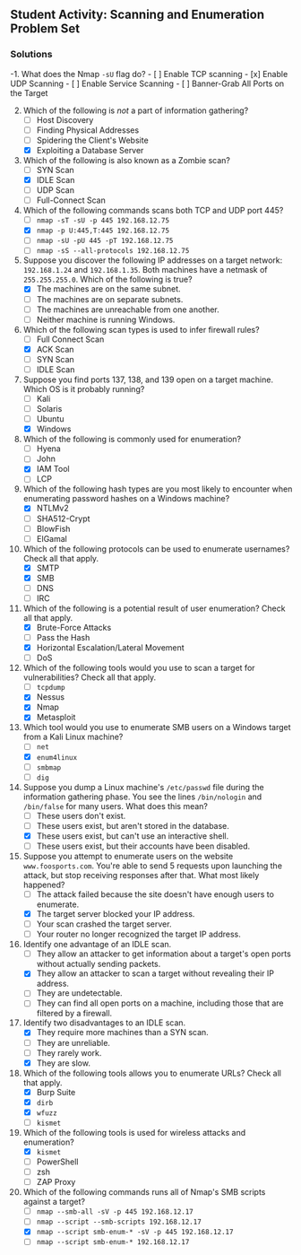 ## Student Activity: Scanning and Enumeration Problem Set

### Solutions

-1. What does the Nmap `-sU` flag do?
    - [ ] Enable TCP scanning
    - [x] Enable UDP Scanning
    - [ ] Enable Service Scanning
    - [ ] Banner-Grab All Ports on the Target

2. Which of the following is _not_ a part of information gathering?
    - [ ] Host Discovery
    - [ ] Finding Physical Addresses
    - [ ] Spidering the Client's Website
    - [x] Exploiting a Database Server

3. Which of the following is also known as a Zombie scan?
    - [ ] SYN Scan
    - [x] IDLE Scan
    - [ ] UDP Scan
    - [ ] Full-Connect Scan

4. Which of the following commands scans both TCP and UDP port 445?
    - [ ] `nmap -sT -sU -p 445 192.168.12.75`
    - [x] `nmap -p U:445,T:445 192.168.12.75`
    - [ ] `nmap -sU -pU 445 -pT 192.168.12.75 `
    - [ ] `nmap -sS --all-protocols 192.168.12.75 `

5. Suppose you discover the following IP addresses on a target network: `192.168.1.24` and `192.168.1.35`. Both machines have a netmask of `255.255.255.0`. Which of the following is true?
    - [x] The machines are on the same subnet.
    - [ ] The machines are on separate subnets.
    - [ ] The machines are unreachable from one another.
    - [ ] Neither machine is running Windows.

6. Which of the following scan types is used to infer firewall rules?
    - [ ] Full Connect Scan
    - [x] ACK Scan
    - [ ] SYN Scan
    - [ ] IDLE Scan

7. Suppose you find ports 137, 138, and 139 open on a target machine. Which OS is it probably running?
    - [ ] Kali
    - [ ] Solaris
    - [ ] Ubuntu
    - [x] Windows

8. Which of the following is commonly used for enumeration?
    - [ ] Hyena
    - [ ] John
    - [x] IAM Tool
    - [ ] LCP

9. Which of the following hash types are you most likely to encounter when enumerating password hashes on a Windows machine?
    - [x] NTLMv2
    - [ ] SHA512-Crypt
    - [ ] BlowFish
    - [ ] ElGamal

10. Which of the following protocols can be used to enumerate usernames? Check all that apply.
    - [x] SMTP
    - [x] SMB
    - [ ] DNS
    - [ ] IRC

11. Which of the following is a potential result of user enumeration? Check all that apply.
    - [x] Brute-Force Attacks
    - [ ] Pass the Hash
    - [x] Horizontal Escalation/Lateral Movement
    - [ ] DoS

12. Which of the following tools would you use to scan a target for vulnerabilities? Check all that apply.
    - [ ] `tcpdump`
    - [x] Nessus
    - [x] Nmap
    - [x] Metasploit

13. Which tool would you use to enumerate SMB users on a Windows target from a Kali Linux machine?
    - [ ] `net`
    - [x] `enum4linux`
    - [ ] `smbmap`
    - [ ] `dig`

14. Suppose you dump a Linux machine's `/etc/passwd` file during the information gathering phase. You see the lines `/bin/nologin` and `/bin/false` for many users. What does this mean?
    - [ ] These users don't exist.
    - [ ] These users exist, but aren't stored in the database.
    - [x] These users exist, but can't use an interactive shell.
    - [ ] These users exist, but their accounts have been disabled.

15. Suppose you attempt to enumerate users on the website `www.foosports.com`. You're able to send 5 requests upon launching the attack, but stop receiving responses after that. What most likely happened?
    - [ ] The attack failed because the site doesn't have enough users to enumerate.
    - [x] The target server blocked your IP address.
    - [ ] Your scan crashed the target server.
    - [ ] Your router no longer recognized the target IP address. 

16. Identify one advantage of an IDLE scan.
    - [ ] They allow an attacker to get information about a target's open ports without actually sending packets.
    - [x] They allow an attacker to scan a target without revealing their IP address.
    - [ ] They are undetectable.
    - [ ] They can find all open ports on a machine, including those that are filtered by a firewall.

17. Identify two disadvantages to an IDLE scan.
    - [x] They require more machines than a SYN scan.
    - [ ] They are unreliable.
    - [ ] They rarely work.
    - [x] They are slow.

18. Which of the following tools allows you to enumerate URLs? Check all that apply.
    - [x] Burp Suite
    - [x] `dirb`
    - [x] `wfuzz`
    - [ ] `kismet`

19. Which of the following tools is used for wireless attacks and enumeration?
    - [x] `kismet`
    - [ ] PowerShell
    - [ ] zsh
    - [ ] ZAP Proxy

20. Which of the following commands runs all of Nmap's SMB scripts against a target?
    - [ ] `nmap --smb-all -sV -p 445 192.168.12.17`
    - [ ] `nmap --script --smb-scripts 192.168.12.17`
    - [x] `nmap --script smb-enum-* -sV -p 445 192.168.12.17`
    - [ ] `nmap --script smb-enum-* 192.168.12.17`
